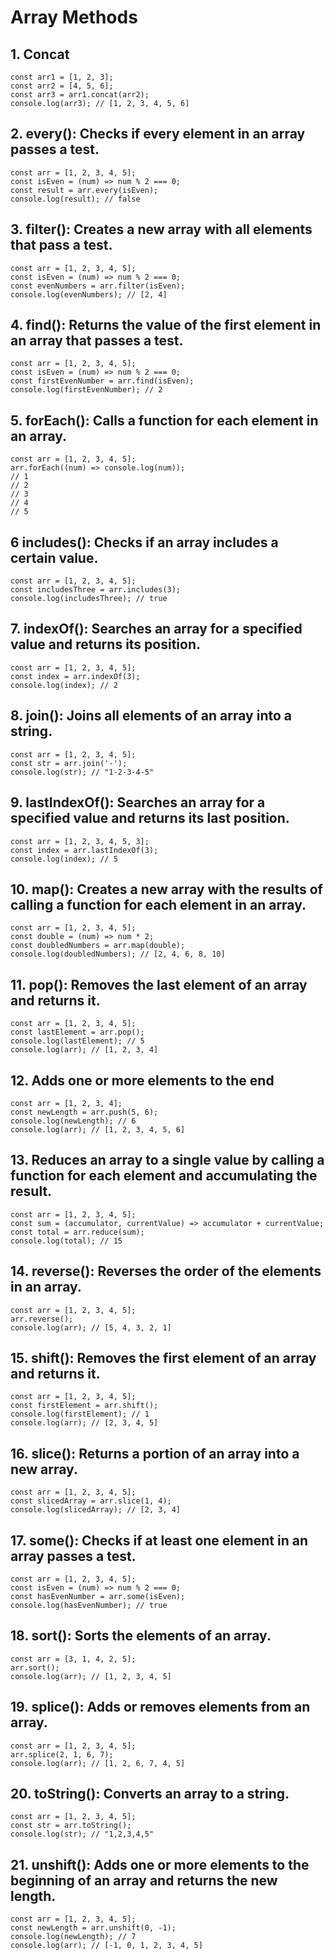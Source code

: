 # Array Methods

## 1. Concat
```
const arr1 = [1, 2, 3];
const arr2 = [4, 5, 6];
const arr3 = arr1.concat(arr2);
console.log(arr3); // [1, 2, 3, 4, 5, 6]
```

## 2. every(): Checks if every element in an array passes a test.
```
const arr = [1, 2, 3, 4, 5];
const isEven = (num) => num % 2 === 0;
const result = arr.every(isEven);
console.log(result); // false
```

## 3. filter(): Creates a new array with all elements that pass a test.
```
const arr = [1, 2, 3, 4, 5];
const isEven = (num) => num % 2 === 0;
const evenNumbers = arr.filter(isEven);
console.log(evenNumbers); // [2, 4]

```
## 4. find(): Returns the value of the first element in an array that passes a test.
```
const arr = [1, 2, 3, 4, 5];
const isEven = (num) => num % 2 === 0;
const firstEvenNumber = arr.find(isEven);
console.log(firstEvenNumber); // 2

```

## 5. forEach(): Calls a function for each element in an array.
```
const arr = [1, 2, 3, 4, 5];
arr.forEach((num) => console.log(num));
// 1
// 2
// 3
// 4
// 5

```

## 6 includes(): Checks if an array includes a certain value.

```
const arr = [1, 2, 3, 4, 5];
const includesThree = arr.includes(3);
console.log(includesThree); // true
```

## 7. indexOf(): Searches an array for a specified value and returns its position.
```
const arr = [1, 2, 3, 4, 5];
const index = arr.indexOf(3);
console.log(index); // 2
```

## 8. join(): Joins all elements of an array into a string.

```
const arr = [1, 2, 3, 4, 5];
const str = arr.join('-');
console.log(str); // "1-2-3-4-5"
```

## 9. lastIndexOf(): Searches an array for a specified value and returns its last position.

```
const arr = [1, 2, 3, 4, 5, 3];
const index = arr.lastIndexOf(3);
console.log(index); // 5

```
## 10. map(): Creates a new array with the results of calling a function for each element in an array.

```
const arr = [1, 2, 3, 4, 5];
const double = (num) => num * 2;
const doubledNumbers = arr.map(double);
console.log(doubledNumbers); // [2, 4, 6, 8, 10]
```
## 11. pop(): Removes the last element of an array and returns it.
```
const arr = [1, 2, 3, 4, 5];
const lastElement = arr.pop();
console.log(lastElement); // 5
console.log(arr); // [1, 2, 3, 4]
```
## 12. Adds one or more elements to the end
```
const arr = [1, 2, 3, 4];
const newLength = arr.push(5, 6);
console.log(newLength); // 6
console.log(arr); // [1, 2, 3, 4, 5, 6]
```
## 13. Reduces an array to a single value by calling a function for each element and accumulating the result.
```
const arr = [1, 2, 3, 4, 5];
const sum = (accumulator, currentValue) => accumulator + currentValue;
const total = arr.reduce(sum);
console.log(total); // 15
```
## 14. reverse(): Reverses the order of the elements in an array.
```
const arr = [1, 2, 3, 4, 5];
arr.reverse();
console.log(arr); // [5, 4, 3, 2, 1]
```

## 15. shift(): Removes the first element of an array and returns it.
```
const arr = [1, 2, 3, 4, 5];
const firstElement = arr.shift();
console.log(firstElement); // 1
console.log(arr); // [2, 3, 4, 5]
```
## 16. slice(): Returns a portion of an array into a new array.
```
const arr = [1, 2, 3, 4, 5];
const slicedArray = arr.slice(1, 4);
console.log(slicedArray); // [2, 3, 4]
```
## 17. some(): Checks if at least one element in an array passes a test.
```
const arr = [1, 2, 3, 4, 5];
const isEven = (num) => num % 2 === 0;
const hasEvenNumber = arr.some(isEven);
console.log(hasEvenNumber); // true
```
## 18. sort(): Sorts the elements of an array.
```
const arr = [3, 1, 4, 2, 5];
arr.sort();
console.log(arr); // [1, 2, 3, 4, 5]
```
## 19. splice(): Adds or removes elements from an array.
```
const arr = [1, 2, 3, 4, 5];
arr.splice(2, 1, 6, 7);
console.log(arr); // [1, 2, 6, 7, 4, 5]
```
## 20. toString(): Converts an array to a string.
```
const arr = [1, 2, 3, 4, 5];
const str = arr.toString();
console.log(str); // "1,2,3,4,5"
```
## 21. unshift(): Adds one or more elements to the beginning of an array and returns the new length.
```
const arr = [1, 2, 3, 4, 5];
const newLength = arr.unshift(0, -1);
console.log(newLength); // 7
console.log(arr); // [-1, 0, 1, 2, 3, 4, 5]
```


